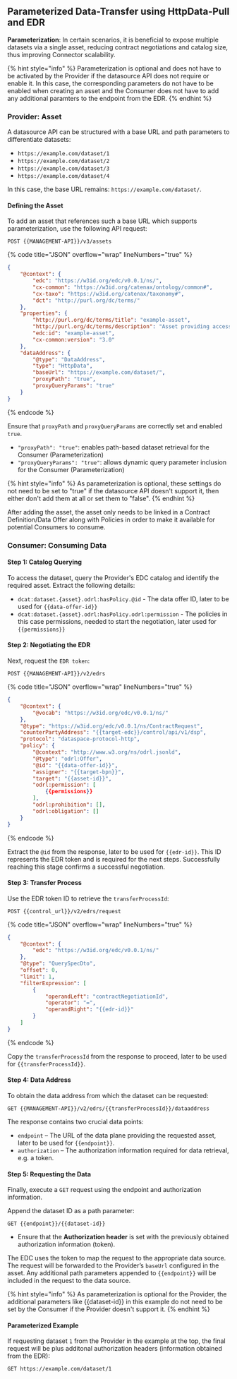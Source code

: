 ## Parameterized Data-Transfer using HttpData-Pull and EDR

**Parameterization**: In certain scenarios, it is beneficial to expose multiple datasets via a single asset, reducing contract negotiations and catalog size, thus improving Connector scalability.

{% hint style="info" %} Parameterization is optional and does not have to be activated by the Provider if the datasource API does not require or enable it. In this case, the corresponding parameters do not have to be enabled when creating an asset and the Consumer does not have to add any additional paramters to the endpoint from the EDR. {% endhint %}

### Provider: Asset

A datasource API can be structured with a base URL and path parameters to differentiate datasets:
- `https://example.com/dataset/1`
- `https://example.com/dataset/2`
- `https://example.com/dataset/3`
- `https://example.com/dataset/4`

In this case, the base URL remains: `https://example.com/dataset/`.

#### Defining the Asset

To add an asset that references such a base URL which supports parameterization, use the following API request:

`POST {{MANAGEMENT-API}}/v3/assets`

{% code title="JSON" overflow="wrap" lineNumbers="true" %}
```json
{
    "@context": {
        "edc": "https://w3id.org/edc/v0.0.1/ns/",
        "cx-common": "https://w3id.org/catenax/ontology/common#",
        "cx-taxo": "https://w3id.org/catenax/taxonomy#",
        "dct": "http://purl.org/dc/terms/"
    },
    "properties": {
        "http://purl.org/dc/terms/title": "example-asset",
        "http://purl.org/dc/terms/description": "Asset providing access to multiple datasets",
        "edc:id": "example-asset",
        "cx-common:version": "3.0"
    },
    "dataAddress": {
        "@type": "DataAddress",
        "type": "HttpData",
        "baseUrl": "https://example.com/dataset/",
        "proxyPath": "true",
        "proxyQueryParams": "true"
    }
}
```
{% endcode %}

Ensure that `proxyPath` and `proxyQueryParams` are correctly set and enabled `true`.
- `"proxyPath": "true"`: enables path-based dataset retrieval for the Consumer (Parameterization)
- `"proxyQueryParams": "true"`: allows dynamic query parameter inclusion for the Consumer (Parameterization)

{% hint style="info" %} As parameterization is optional, these settings do not need to be set to "true" if the datasource API doesn't support it, then either don't add them at all or set them to "false". {% endhint %}

After adding the asset, the asset only needs to be linked in a Contract Definition/Data Offer along with Policies in order to make it available for potential Consumers to consume.

### Consumer: Consuming Data

#### Step 1: Catalog Querying

To access the dataset, query the Provider's EDC catalog and identify the required asset. Extract the following details:
- `dcat:dataset.{asset}.odrl:hasPolicy.@id` - The data offer ID, later to be used for `{{data-offer-id}}`
- `dcat:dataset.{asset}.odrl:hasPolicy.odrl:permission` - The policies in this case permissions, needed to start the negotiation, later used for `{{permissions}}`

#### Step 2: Negotiating the EDR

Next, request the `EDR token`:

`POST {{MANAGEMENT-API}}/v2/edrs`

{% code title="JSON" overflow="wrap" lineNumbers="true" %}
```json
{
    "@context": {
        "@vocab": "https://w3id.org/edc/v0.0.1/ns/"
    },
    "@type": "https://w3id.org/edc/v0.0.1/ns/ContractRequest",
    "counterPartyAddress": "{{target-edc}}/control/api/v1/dsp",
    "protocol": "dataspace-protocol-http",
    "policy": {
        "@context": "http://www.w3.org/ns/odrl.jsonld",
        "@type": "odrl:Offer",
        "@id": "{{data-offer-id}}",
        "assigner": "{{target-bpn}}",
        "target": "{{asset-id}}",
        "odrl:permission": [
            {{permissions}}
        ],
        "odrl:prohibition": [],
        "odrl:obligation": []
    }
}
```
{% endcode %}

Extract the `@id` from the response, later to be used for `{{edr-id}}`.
This ID represents the EDR token and is required for the next steps.
Successfully reaching this stage confirms a successful negotiation.

#### Step 3: Transfer Process

Use the EDR token ID to retrieve the `transferProcessId`:

`POST {{control_url}}/v2/edrs/request`

{% code title="JSON" overflow="wrap" lineNumbers="true" %}
```json
{
    "@context": {
        "edc": "https://w3id.org/edc/v0.0.1/ns/"
    },
    "@type": "QuerySpecDto",
    "offset": 0,
    "limit": 1,
    "filterExpression": [
        {
            "operandLeft": "contractNegotiationId",
            "operator": "=",
            "operandRight": "{{edr-id}}"
        }
    ]
}
```
{% endcode %}

Copy the `transferProcessId` from the response to proceed, later to be used for `{{transferProcessId}}`.

#### Step 4: Data Address

To obtain the data address from which the dataset can be requested:

`GET {{MANAGEMENT-API}}/v2/edrs/{{transferProcessId}}/dataaddress`

The response contains two crucial data points:
- `endpoint` – The URL of the data plane providing the requested asset, later to be used for `{{endpoint}}`.
- `authorization` – The authorization information required for data retrieval, e.g. a token.

#### Step 5: Requesting the Data

Finally, execute a `GET` request using the endpoint and authorization information.

Append the dataset ID as a path parameter:

`GET {{endpoint}}/{{dataset-id}}`
- Ensure that the **Authorization header** is set with the previously obtained authorization information (token).

The EDC uses the token to map the request to the appropriate data source.
The request will be forwarded to the Provider’s `baseUrl` configured in the asset.
Any additional path parameters appended to `{{endpoint}}` will be included in the request to the data source.

{% hint style="info" %} As parameterization is optional for the Provider, the additional parameters like {{dataset-id}} in this example do not need to be set by the Consumer if the Provider doesn't support it. {% endhint %}

#### Parameterized Example

If requesting dataset `1` from the Provider in the example at the top, the final request will be plus additonal authorization headers (information obtained from the EDR):

`GET https://example.com/dataset/1`
